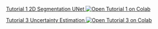 [Tutorial 1 2D Segmentation UNet ![Open Tutorial 1 on Colab](https://colab.research.google.com/assets/colab-badge.svg)](https://colab.research.google.com/github/ivadomed/ivadomed/blob/master/testing/tutorials/tutorial_1_2d_segmentation_unet.ipynb)

[Tutorial 3 Uncertainty Estimation ![Open Tutorial 3 on Colab](https://colab.research.google.com/assets/colab-badge.svg)](https://colab.research.google.com/github/ivadomed/ivadomed/blob/master/testing/tutorials/tutorial_3_uncertainty_estimation.ipynb)



